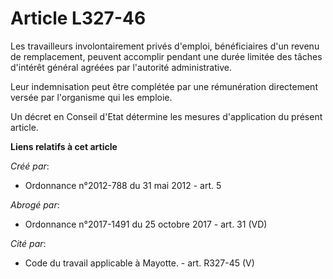 # Article L327-46

Les travailleurs involontairement privés d'emploi, bénéficiaires d'un revenu de remplacement, peuvent accomplir pendant une
durée limitée des tâches d'intérêt général agréées par l'autorité administrative. 

Leur indemnisation peut être complétée par une rémunération directement versée par l'organisme qui les emploie. 

Un décret en Conseil d'Etat détermine les mesures d'application du présent article.

**Liens relatifs à cet article**

_Créé par_:

  - Ordonnance n°2012-788 du 31 mai 2012 - art. 5

_Abrogé par_:

  - Ordonnance n°2017-1491 du 25 octobre 2017 - art. 31 (VD)

_Cité par_:

  - Code du travail applicable à Mayotte. - art. R327-45 (V)
